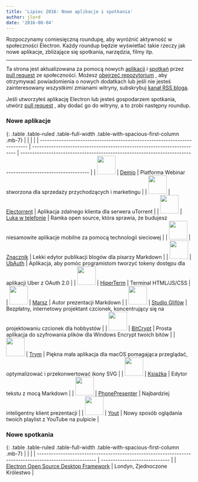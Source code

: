 ```yaml
---
title: 'Lipiec 2016: Nowe aplikacje i spotkania'
author: jlord
date: '2016-08-04'
---
```


Rozpoczynamy comiesięczną roundupę, aby wyróżnić aktywność w społeczności Electron. Każdy roundup będzie wyświetlać takie rzeczy jak nowe aplikacje, zbliżające się spotkania, narzędzia, filmy itp.

---

Ta strona jest aktualizowana za pomocą nowych [aplikacji](https://electronjs.org/apps) i [spotkań](https://electronjs.org/community) przez [pull request](https://github.com/electron/electronjs.org/pulls) ze społeczności. Możesz [obejrzeć repozytorium](https://github.com/electron/electronjs.org) , aby otrzymywać powiadomienia o nowych dodatkach lub jeśli nie jesteś zainteresowany _wszystkimi_ zmianami witryny, subskrybuj [kanał RSS bloga](https://electronjs.org/feed.xml).

Jeśli utworzyłeś aplikację Electron lub jesteś gospodarzem spotkania, utwórz [pull request](https://github.com/electron/electronjs.org) , aby dodać go do witryny, a to zrobi następny roundup.

### Nowe aplikacje

{: .table .table-ruled .table-full-width .table-with-spacious-first-column .mb-7}
|                                                                           |                                                                         |                                                                                                             |
| ------------------------------------------------------------------------- | ----------------------------------------------------------------------- | ----------------------------------------------------------------------------------------------------------- |
| <img src="/images/apps/demio.png" width="50" />          | [Demio](https://demio.com)                                              | Platforma Webinar stworzona dla sprzedaży przychodzących i marketingu                                       |
| <img src="/images/apps/electorrent.png" width="50" />    | [Electorrent](https://github.com/Tympanix/Electorrent)                  | Aplikacja zdalnego klienta dla serwera uTorrent                                                             |
| <img src="/images/apps/phonegap.png" width="50" />       | [Luka w telefonie](http://phonegap.com/products/#desktop-app-section)   | Ramka open source, która sprawia, że budujesz niesamowite aplikacje mobilne za pomocą technologii sieciowej |
| <img src="/images/apps/wordmark.png" width="50" />       | [Znacznik](http://wordmarkapp.com)                                      | Lekki edytor publikacji blogów dla pisarzy Markdown                                                         |
| <img src="/images/apps/ubauth.png" width="50" />         | [UbAuth](http://ubauth.enytc.com)                                       | Aplikacja, aby pomóc programistom tworzyć tokeny dostępu dla aplikacji Uber z OAuth 2.0                     |
| <img src="/images/apps/hyperterm.png" width="50" />      | [HiperTerm](https://hyperterm.org)                                      | Terminal HTML/JS/CSS                                                                                        |
| <img src="/images/apps/marp.png" width="50" />           | [Marsz](https://yhatt.github.io/marp)                                   | Autor prezentacji Markdown                                                                                  |
| <img src="/images/apps/glyphrstudio.png" width="50" />   | [Studio Glifów](https://github.com/glyphr-studio/Glyphr-Studio-Desktop) | Bezpłatny, internetowy projektant czcionek, koncentrujący się na projektowaniu czcionek dla hobbystów       |
| <img src="/images/apps/bitcrypt.png" width="50" />       | [BitCrypt](https://github.com/Nazgul07/BitCrypt)                        | Prosta aplikacja do szyfrowania plików dla Windows Encrypt twoich bitów                                     |
| <img src="/images/apps/trym.png" width="50" />           | [Trym](http://kontentapps.com/trym)                                     | Piękna mała aplikacja dla macOS pomagająca przeglądać, optymalizować i przekonwertować ikony SVG            |
| <img src="/images/apps/booker.png" width="50" />         | [Książka](http://apps.meamka.me/booker)                                 | Edytor tekstu z mocą Markdown                                                                               |
| <img src="/images/apps/phonepresenter.png" width="50" /> | [PhonePresenter](https://phonepresenter.com)                            | Najbardziej inteligentny klient prezentacji                                                                 |
| <img src="/images/apps/yout-player.png" width="50" />    | [Yout](https://youtplayer.github.io)                                    | Nowy sposób oglądania twoich playlist z YouTube na pulpicie                                                 |

### Nowe spotkania

{: .table .table-ruled .table-full-width .table-with-spacious-first-column .mb-7}
|                                                                                                         |                               |
| ------------------------------------------------------------------------------------------------------- | ----------------------------- |
| [Electron Open Source Desktop Framework](http://www.meetup.com/Electron-Open-Source-Desktop-Framework/) | Londyn, Zjednoczone Królestwo |

